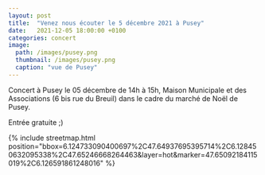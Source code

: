 ```yaml
---
layout: post
title:  "Venez nous écouter le 5 décembre 2021 à Pusey"
date:   2021-12-05 18:00:00 +0100
categories: concert
image: 
  path: /images/pusey.png
  thumbnail: /images/pusey.png
  caption: "vue de Pusey"
---
```


Concert à Pusey le 05 décembre de 14h à 15h, Maison Municipale et des Associations (6 bis rue du Breuil) dans le cadre du marché de Noël de Pusey.

Entrée gratuite ;)

{% include streetmap.html position="bbox=6.124733090400697%2C47.64937695395714%2C6.128450632095338%2C47.65246668264463&amp;layer=hot&amp;marker=47.65092184115019%2C6.126591861248016" %}

